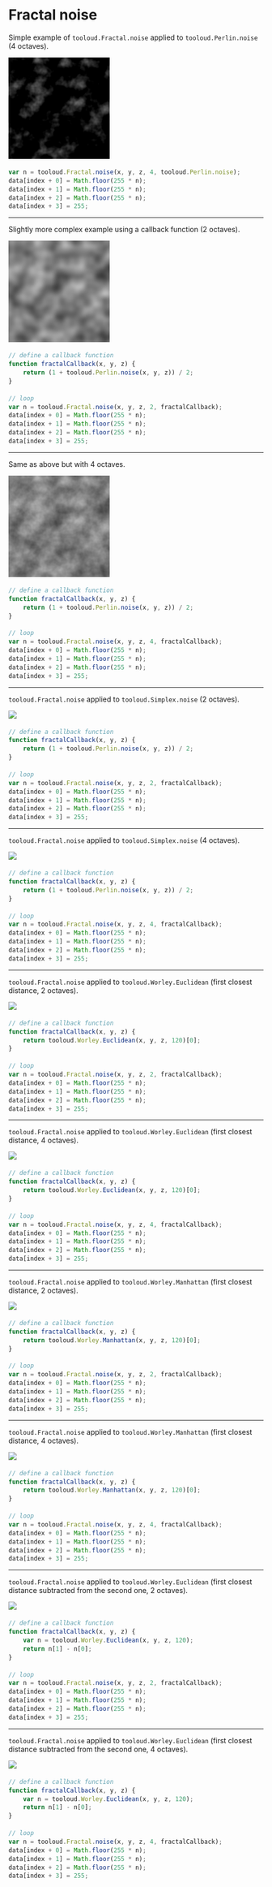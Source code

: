 # Fractal noise

Simple example of ```tooloud.Fractal.noise``` applied to ```tooloud.Perlin.noise``` (4 octaves).

![](/examples/Fractal/img/1.png)

```javascript
var n = tooloud.Fractal.noise(x, y, z, 4, tooloud.Perlin.noise);
data[index + 0] = Math.floor(255 * n);
data[index + 1] = Math.floor(255 * n);
data[index + 2] = Math.floor(255 * n);
data[index + 3] = 255;
```

---

Slightly more complex example using a callback function (2 octaves).

![](/examples/Fractal/img/2.png)

```javascript
// define a callback function
function fractalCallback(x, y, z) {
    return (1 + tooloud.Perlin.noise(x, y, z)) / 2;
}

// loop
var n = tooloud.Fractal.noise(x, y, z, 2, fractalCallback);
data[index + 0] = Math.floor(255 * n);
data[index + 1] = Math.floor(255 * n);
data[index + 2] = Math.floor(255 * n);
data[index + 3] = 255;
```

---

Same as above but with 4 octaves.

![](/examples/Fractal/img/3.png)

```javascript
// define a callback function
function fractalCallback(x, y, z) {
    return (1 + tooloud.Perlin.noise(x, y, z)) / 2;
}

// loop
var n = tooloud.Fractal.noise(x, y, z, 4, fractalCallback);
data[index + 0] = Math.floor(255 * n);
data[index + 1] = Math.floor(255 * n);
data[index + 2] = Math.floor(255 * n);
data[index + 3] = 255;
```

---

```tooloud.Fractal.noise``` applied to ```tooloud.Simplex.noise``` (2 octaves).

![](/examples/Fractal/img/4.png)

```javascript
// define a callback function
function fractalCallback(x, y, z) {
    return (1 + tooloud.Perlin.noise(x, y, z)) / 2;
}

// loop
var n = tooloud.Fractal.noise(x, y, z, 2, fractalCallback);
data[index + 0] = Math.floor(255 * n);
data[index + 1] = Math.floor(255 * n);
data[index + 2] = Math.floor(255 * n);
data[index + 3] = 255;
```

---

```tooloud.Fractal.noise``` applied to ```tooloud.Simplex.noise``` (4 octaves).

![](/examples/Fractal/img/5.png)

```javascript
// define a callback function
function fractalCallback(x, y, z) {
    return (1 + tooloud.Perlin.noise(x, y, z)) / 2;
}

// loop
var n = tooloud.Fractal.noise(x, y, z, 4, fractalCallback);
data[index + 0] = Math.floor(255 * n);
data[index + 1] = Math.floor(255 * n);
data[index + 2] = Math.floor(255 * n);
data[index + 3] = 255;
```

---

```tooloud.Fractal.noise``` applied to ```tooloud.Worley.Euclidean``` (first closest distance, 2 octaves).

![](/examples/Fractal/img/6.png)

```javascript
// define a callback function
function fractalCallback(x, y, z) {
    return tooloud.Worley.Euclidean(x, y, z, 120)[0];
}

// loop
var n = tooloud.Fractal.noise(x, y, z, 2, fractalCallback);
data[index + 0] = Math.floor(255 * n);
data[index + 1] = Math.floor(255 * n);
data[index + 2] = Math.floor(255 * n);
data[index + 3] = 255;
```

---

```tooloud.Fractal.noise``` applied to ```tooloud.Worley.Euclidean``` (first closest distance, 4 octaves).

![](/examples/Fractal/img/7.png)

```javascript
// define a callback function
function fractalCallback(x, y, z) {
    return tooloud.Worley.Euclidean(x, y, z, 120)[0];
}

// loop
var n = tooloud.Fractal.noise(x, y, z, 4, fractalCallback);
data[index + 0] = Math.floor(255 * n);
data[index + 1] = Math.floor(255 * n);
data[index + 2] = Math.floor(255 * n);
data[index + 3] = 255;
```

---

```tooloud.Fractal.noise``` applied to ```tooloud.Worley.Manhattan``` (first closest distance, 2 octaves).

![](/examples/Fractal/img/8.png)

```javascript
// define a callback function
function fractalCallback(x, y, z) {
    return tooloud.Worley.Manhattan(x, y, z, 120)[0];
}

// loop
var n = tooloud.Fractal.noise(x, y, z, 2, fractalCallback);
data[index + 0] = Math.floor(255 * n);
data[index + 1] = Math.floor(255 * n);
data[index + 2] = Math.floor(255 * n);
data[index + 3] = 255;
```

---

```tooloud.Fractal.noise``` applied to ```tooloud.Worley.Manhattan``` (first closest distance, 4 octaves).

![](/examples/Fractal/img/9.png)

```javascript
// define a callback function
function fractalCallback(x, y, z) {
    return tooloud.Worley.Manhattan(x, y, z, 120)[0];
}

// loop
var n = tooloud.Fractal.noise(x, y, z, 4, fractalCallback);
data[index + 0] = Math.floor(255 * n);
data[index + 1] = Math.floor(255 * n);
data[index + 2] = Math.floor(255 * n);
data[index + 3] = 255;
```

---

```tooloud.Fractal.noise``` applied to ```tooloud.Worley.Euclidean``` (first closest distance subtracted from the second one, 2 octaves).

![](/examples/Fractal/img/10.png)

```javascript
// define a callback function
function fractalCallback(x, y, z) {
    var n = tooloud.Worley.Euclidean(x, y, z, 120);
    return n[1] - n[0];
}

// loop
var n = tooloud.Fractal.noise(x, y, z, 2, fractalCallback);
data[index + 0] = Math.floor(255 * n);
data[index + 1] = Math.floor(255 * n);
data[index + 2] = Math.floor(255 * n);
data[index + 3] = 255;
```

---

```tooloud.Fractal.noise``` applied to ```tooloud.Worley.Euclidean``` (first closest distance subtracted from the second one, 4 octaves).

![](/examples/Fractal/img/11.png)

```javascript
// define a callback function
function fractalCallback(x, y, z) {
    var n = tooloud.Worley.Euclidean(x, y, z, 120);
    return n[1] - n[0];
}

// loop
var n = tooloud.Fractal.noise(x, y, z, 4, fractalCallback);
data[index + 0] = Math.floor(255 * n);
data[index + 1] = Math.floor(255 * n);
data[index + 2] = Math.floor(255 * n);
data[index + 3] = 255;
```

